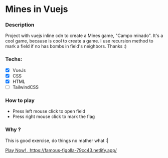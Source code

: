 # Mines in Vuejs

### Description

Project with vuejs inline cdn to create a Mines game, "Campo minado".
It's a cool game, because is cool to create a game.
I use recursion method to mark a field if no has bombs in field's neighbors.
Thanks :)

### Techs:

- [x] VueJs
- [x] CSS
- [x] HTML
- [ ] TailwindCSS

### How to play

- Press left mouse click to open field
- Press right mouse click to mark the flag

### Why ?

This is good exercise, do things no mather what :|

<a href="https://famous-figolla-79cc43.netlify.app" target="_blank"> Play Now! ,  https://famous-figolla-79cc43.netlify.app/ </a> 
